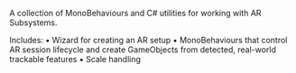 A collection of MonoBehaviours and C# utilities for working with AR Subsystems. 

Includes: 
▪ Wizard for creating an AR setup 
▪ MonoBehaviours that control AR session lifecycle and create GameObjects from detected, real-world trackable features 
▪ Scale handling
